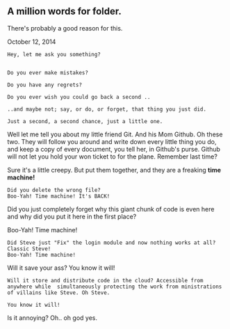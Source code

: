 ## A million words for folder. ##

There's probably a good reason for this.

October 12, 2014



	Hey, let me ask you something?


	Do you ever make mistakes?

	Do you have any regrets?

	Do you ever wish you could go back a second ..

	..and maybe not; say, or do, or forget, that thing you just did.

	Just a second, a second chance, just a little one.

Well let me tell you about my little friend Git. And his Mom Github.
Oh these two. They will follow you around and write down every little thing you do, and keep a copy of every document, you tell her,  in Github's purse. Github will not let you hold your won ticket to for the plane. Remember last time?


Sure it's a little creepy. But put them together, and they are a freaking __time machine!__

	Did you delete the wrong file?
	Boo-Yah! Time machine! It's BACK!


Did you just completely forget why this giant chunk of code is even here and why did you put it here in the first place?

Boo-Yah! Time machine!

	Did Steve just "Fix" the login module and now nothing works at all? Classic Steve!
	Boo-Yah! Time machine!

Will it save your ass?
You know it will!

	Will it store and distribute code in the cloud? Accessible from anywhere while 	simultaneously protecting the work from ministrations of villains like Steve. Oh Steve.

	You know it will!

Is it annoying?
Oh.. oh god yes.

